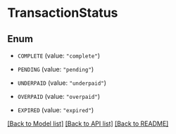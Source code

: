# TransactionStatus

## Enum


* `COMPLETE` (value: `"complete"`)

* `PENDING` (value: `"pending"`)

* `UNDERPAID` (value: `"underpaid"`)

* `OVERPAID` (value: `"overpaid"`)

* `EXPIRED` (value: `"expired"`)


[[Back to Model list]](../README.md#documentation-for-models) [[Back to API list]](../README.md#documentation-for-api-endpoints) [[Back to README]](../README.md)


